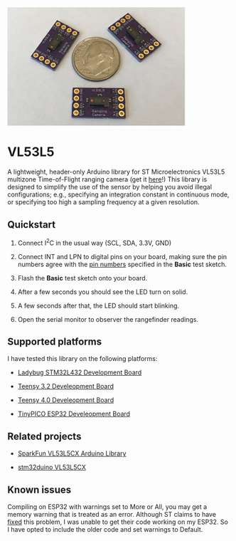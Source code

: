 <a href="https://www.tindie.com/products/onehorse/vl53l5cx-ranging-camera/">
<img src="media/vl53l5.jpg" width=400>
</a>

# VL53L5
A lightweight, header-only Arduino library for ST Microelectronics VL53L5
multizone Time-of-Flight ranging camera (get it
[here](https://www.tindie.com/products/onehorse/vl53l5cx-ranging-camera/)!)
This library is designed to simplify the use of the sensor by helping you avoid
illegal configurations; e.g., specifying an integration constant in continuous mode,
or specifying too high a sampling frequency at a given resolution.

## Quickstart

1. Connect I<sup>2</sup>C in the usual way (SCL, SDA, 3.3V, GND)

2. Connect INT and LPN to digital pins on your board, making sure the pin
numbers agree with the
[pin numbers](https://github.com/simondlevy/VL53L5/blob/main/examples/Basic/Basic.ino#L13-L18)
specified in the <b>Basic</b> test sketch.

3. Flash the <b>Basic</b> test sketch onto your board.

4. After a few seconds you should see the LED turn on solid.

5. A few seconds after that, the LED should start blinking.  

6. Open the serial monitor to observer the rangefinder readings.

## Supported platforms

I have tested this library on the following platforms:

* [Ladybug STM32L432 Development Board](https://www.tindie.com/products/TleraCorp/ladybug-stm32l432-development-board/)

* [Teensy 3.2 Develeopment Board](https://www.pjrc.com/store/teensy32.html) 

* [Teensy 4.0 Develeopment Board](https://www.pjrc.com/store/teensy40.html)

* [TinyPICO ESP32 Develeopment Board](https://www.tinypico.com)

## Related projects

* [SparkFun VL53L5CX Arduino Library](https://github.com/sparkfun/SparkFun_VL53L5CX_Arduino_Library)

* [stm32duino VL53L5CX](https://github.com/stm32duino/VL53L5CX)

## Known issues

Compiling on ESP32 with warnings set to More or All, you may get a memory warning that is treated as an error.
Although ST claims to have [fixed](https://community.st.com/s/question/0D53W000014wZaESAU/vl53l5cxsatel-and-rpi-linux-driver-build-failure)
this problem, I was unable to get their code working on my ESP32.  So I have opted to include the older code and set warnings to 
Default.
